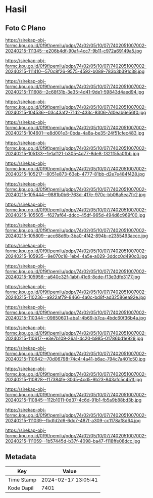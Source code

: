 # Hasil

## Foto C Plano

https://sirekap-obj-formc.kpu.go.id/0f9f/pemilu/pdpr/74/02/05/10/07/7402051007002-20240215-111345--e206b4df-90af-4cc7-9b11-c972a69149a5.jpg

https://sirekap-obj-formc.kpu.go.id/0f9f/pemilu/pdpr/74/02/05/10/07/7402051007002-20240215-111410--570c8f26-9575-4592-b089-783b3b391c38.jpg

https://sirekap-obj-formc.kpu.go.id/0f9f/pemilu/pdpr/74/02/05/10/07/7402051007002-20240215-111608--2c68f31b-3e35-4d41-9de1-59843d4aed94.jpg

https://sirekap-obj-formc.kpu.go.id/0f9f/pemilu/pdpr/74/02/05/10/07/7402051007002-20240215-104536--03c43af2-71d2-433c-8306-7d0eab6e56f0.jpg

https://sirekap-obj-formc.kpu.go.id/0f9f/pemilu/pdpr/74/02/05/10/07/7402051007002-20240215-104601--e8d001e3-0bda-4a8a-be35-24f51cfec483.jpg

https://sirekap-obj-formc.kpu.go.id/0f9f/pemilu/pdpr/74/02/05/10/07/7402051007002-20240215-105133--1e1af121-b305-4d77-8de8-f321f55a0fbb.jpg

https://sirekap-obj-formc.kpu.go.id/0f9f/pemilu/pdpr/74/02/05/10/07/7402051007002-20240215-105217--8051e873-63eb-4777-81bb-d2e7e484f428.jpg

https://sirekap-obj-formc.kpu.go.id/0f9f/pemilu/pdpr/74/02/05/10/07/7402051007002-20240215-105444--9881b0b6-763d-417e-970c-bb06a5ea7fc2.jpg

https://sirekap-obj-formc.kpu.go.id/0f9f/pemilu/pdpr/74/02/05/10/07/7402051007002-20240215-105505--f627af64-ddcc-45df-965d-494d6c969f00.jpg

https://sirekap-obj-formc.kpu.go.id/0f9f/pemilu/pdpr/74/02/05/10/07/7402051007002-20240215-105809--acc68d6b-3ba0-4f42-894b-e2355493accc.jpg

https://sirekap-obj-formc.kpu.go.id/0f9f/pemilu/pdpr/74/02/05/10/07/7402051007002-20240215-105935--9e070c18-1eb4-4a5e-a029-3ddcc0d490c0.jpg

https://sirekap-obj-formc.kpu.go.id/0f9f/pemilu/pdpr/74/02/05/10/07/7402051007002-20240215-105956--a640c32f-1abf-41c6-8cde-f13e3dfe3177.jpg

https://sirekap-obj-formc.kpu.go.id/0f9f/pemilu/pdpr/74/02/05/10/07/7402051007002-20240215-110236--a922af79-8466-4a0c-bd8f-ad32586ea92e.jpg

https://sirekap-obj-formc.kpu.go.id/0f9f/pemilu/pdpr/74/02/05/10/07/7402051007002-20240215-110344--09850601-aba1-4b69-b7ca-4bdc60f36b4a.jpg

https://sirekap-obj-formc.kpu.go.id/0f9f/pemilu/pdpr/74/02/05/10/07/7402051007002-20240215-110617--e3e7b109-26a1-4c20-b985-01786bd1e929.jpg

https://sirekap-obj-formc.kpu.go.id/0f9f/pemilu/pdpr/74/02/05/10/07/7402051007002-20240215-110642--70d06798-74c4-4a41-b6ac-794c7a401c50.jpg

https://sirekap-obj-formc.kpu.go.id/0f9f/pemilu/pdpr/74/02/05/10/07/7402051007002-20240215-110828--f17384fe-30d5-4cd5-9b23-843afc5c451f.jpg

https://sirekap-obj-formc.kpu.go.id/0f9f/pemilu/pdpr/74/02/05/10/07/7402051007002-20240215-110845--112b1011-0d37-4c6d-91b1-fb5a9b88bd3b.jpg

https://sirekap-obj-formc.kpu.go.id/0f9f/pemilu/pdpr/74/02/05/10/07/7402051007002-20240215-111039--fbdfd2d6-6dc7-487f-a309-cc1178af8d64.jpg

https://sirekap-obj-formc.kpu.go.id/0f9f/pemilu/pdpr/74/02/05/10/07/7402051007002-20240215-111059--1b57445d-b37f-4098-ba47-f118ffe08dcc.jpg


## Metadata

| Key        | Value               |
| ---------- | ------------------- |
| Time Stamp | 2024-02-17 13:05:41 |
| Kode Dapil | 7401                |



